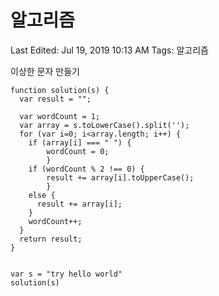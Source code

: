 # 알고리즘

Last Edited: Jul 19, 2019 10:13 AM
Tags: 알고리즘

이상한 문자 만들기

    function solution(s) {
      var result = "";
      
      var wordCount = 1;
      var array = s.toLowerCase().split('');
      for (var i=0; i<array.length; i++) {
        if (array[i] === " ") {
            wordCount = 0;
            }
        if (wordCount % 2 !== 0) {
            result += array[i].toUpperCase();
            }
        else {
          result += array[i];
        }
        wordCount++;
      }
      return result;
    }
    
    
    var s = "try hello world"
    solution(s)